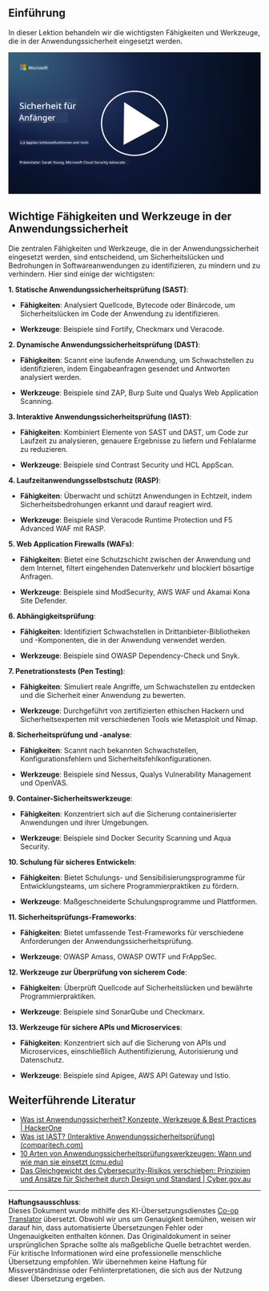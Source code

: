 <!--
CO_OP_TRANSLATOR_METADATA:
{
  "original_hash": "790a3fa7e535ec60bb51bde13e759781",
  "translation_date": "2025-09-03T18:41:04+00:00",
  "source_file": "5.2 AppSec key capabilities.md",
  "language_code": "de"
}
-->
## Einführung

In dieser Lektion behandeln wir die wichtigsten Fähigkeiten und Werkzeuge, die in der Anwendungssicherheit eingesetzt werden.

[![Video ansehen](../../translated_images/5-2_placeholder.35d943b10c4c6018ebe2bbdb7706a0d739ce9e54bdb35eaf2ad644d43f4cec60.de.png)](https://learn-video.azurefd.net/vod/player?id=b562daa7-ab92-4cf4-a6dd-6b6a506edfac)

## Wichtige Fähigkeiten und Werkzeuge in der Anwendungssicherheit

Die zentralen Fähigkeiten und Werkzeuge, die in der Anwendungssicherheit eingesetzt werden, sind entscheidend, um Sicherheitslücken und Bedrohungen in Softwareanwendungen zu identifizieren, zu mindern und zu verhindern. Hier sind einige der wichtigsten:

**1. Statische Anwendungssicherheitsprüfung (SAST)**:

- **Fähigkeiten**: Analysiert Quellcode, Bytecode oder Binärcode, um Sicherheitslücken im Code der Anwendung zu identifizieren.

- **Werkzeuge**: Beispiele sind Fortify, Checkmarx und Veracode.

**2. Dynamische Anwendungssicherheitsprüfung (DAST)**:

- **Fähigkeiten**: Scannt eine laufende Anwendung, um Schwachstellen zu identifizieren, indem Eingabeanfragen gesendet und Antworten analysiert werden.

- **Werkzeuge**: Beispiele sind ZAP, Burp Suite und Qualys Web Application Scanning.

**3. Interaktive Anwendungssicherheitsprüfung (IAST)**:

- **Fähigkeiten**: Kombiniert Elemente von SAST und DAST, um Code zur Laufzeit zu analysieren, genauere Ergebnisse zu liefern und Fehlalarme zu reduzieren.

- **Werkzeuge**: Beispiele sind Contrast Security und HCL AppScan.

**4. Laufzeitanwendungsselbstschutz (RASP)**:

- **Fähigkeiten**: Überwacht und schützt Anwendungen in Echtzeit, indem Sicherheitsbedrohungen erkannt und darauf reagiert wird.

- **Werkzeuge**: Beispiele sind Veracode Runtime Protection und F5 Advanced WAF mit RASP.

**5. Web Application Firewalls (WAFs)**:

- **Fähigkeiten**: Bietet eine Schutzschicht zwischen der Anwendung und dem Internet, filtert eingehenden Datenverkehr und blockiert bösartige Anfragen.

- **Werkzeuge**: Beispiele sind ModSecurity, AWS WAF und Akamai Kona Site Defender.

**6. Abhängigkeitsprüfung**:

- **Fähigkeiten**: Identifiziert Schwachstellen in Drittanbieter-Bibliotheken und -Komponenten, die in der Anwendung verwendet werden.

- **Werkzeuge**: Beispiele sind OWASP Dependency-Check und Snyk.

**7. Penetrationstests (Pen Testing)**:

- **Fähigkeiten**: Simuliert reale Angriffe, um Schwachstellen zu entdecken und die Sicherheit einer Anwendung zu bewerten.

- **Werkzeuge**: Durchgeführt von zertifizierten ethischen Hackern und Sicherheitsexperten mit verschiedenen Tools wie Metasploit und Nmap.

**8. Sicherheitsprüfung und -analyse**:

- **Fähigkeiten**: Scannt nach bekannten Schwachstellen, Konfigurationsfehlern und Sicherheitsfehlkonfigurationen.

- **Werkzeuge**: Beispiele sind Nessus, Qualys Vulnerability Management und OpenVAS.

**9. Container-Sicherheitswerkzeuge**:

- **Fähigkeiten**: Konzentriert sich auf die Sicherung containerisierter Anwendungen und ihrer Umgebungen.

- **Werkzeuge**: Beispiele sind Docker Security Scanning und Aqua Security.

**10. Schulung für sicheres Entwickeln**:

- **Fähigkeiten**: Bietet Schulungs- und Sensibilisierungsprogramme für Entwicklungsteams, um sichere Programmierpraktiken zu fördern.

- **Werkzeuge**: Maßgeschneiderte Schulungsprogramme und Plattformen.

**11. Sicherheitsprüfungs-Frameworks**:

- **Fähigkeiten**: Bietet umfassende Test-Frameworks für verschiedene Anforderungen der Anwendungssicherheitsprüfung.

- **Werkzeuge**: OWASP Amass, OWASP OWTF und FrAppSec.

**12. Werkzeuge zur Überprüfung von sicherem Code**:

- **Fähigkeiten**: Überprüft Quellcode auf Sicherheitslücken und bewährte Programmierpraktiken.

- **Werkzeuge**: Beispiele sind SonarQube und Checkmarx.

**13. Werkzeuge für sichere APIs und Microservices**:

- **Fähigkeiten**: Konzentriert sich auf die Sicherung von APIs und Microservices, einschließlich Authentifizierung, Autorisierung und Datenschutz.

- **Werkzeuge**: Beispiele sind Apigee, AWS API Gateway und Istio.

## Weiterführende Literatur

- [Was ist Anwendungssicherheit? Konzepte, Werkzeuge & Best Practices | HackerOne](https://www.hackerone.com/knowledge-center/what-application-security-concepts-tools-best-practices)
- [Was ist IAST? (Interaktive Anwendungssicherheitsprüfung) (comparitech.com)](https://www.comparitech.com/net-admin/what-is-iast/)
- [10 Arten von Anwendungssicherheitsprüfungswerkzeugen: Wann und wie man sie einsetzt (cmu.edu)](https://insights.sei.cmu.edu/blog/10-types-of-application-security-testing-tools-when-and-how-to-use-them/)
- [Das Gleichgewicht des Cybersecurity-Risikos verschieben: Prinzipien und Ansätze für Sicherheit durch Design und Standard | Cyber.gov.au](https://www.cyber.gov.au/about-us/view-all-content/publications/principles-and-approaches-for-security-by-design-and-default)

---

**Haftungsausschluss**:  
Dieses Dokument wurde mithilfe des KI-Übersetzungsdienstes [Co-op Translator](https://github.com/Azure/co-op-translator) übersetzt. Obwohl wir uns um Genauigkeit bemühen, weisen wir darauf hin, dass automatisierte Übersetzungen Fehler oder Ungenauigkeiten enthalten können. Das Originaldokument in seiner ursprünglichen Sprache sollte als maßgebliche Quelle betrachtet werden. Für kritische Informationen wird eine professionelle menschliche Übersetzung empfohlen. Wir übernehmen keine Haftung für Missverständnisse oder Fehlinterpretationen, die sich aus der Nutzung dieser Übersetzung ergeben.